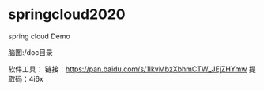 # springcloud2020
spring cloud Demo

脑图:/doc目录

软件工具：
链接：https://pan.baidu.com/s/1IkvMbzXbhmCTW_JEjZHYmw 
提取码：4i6x